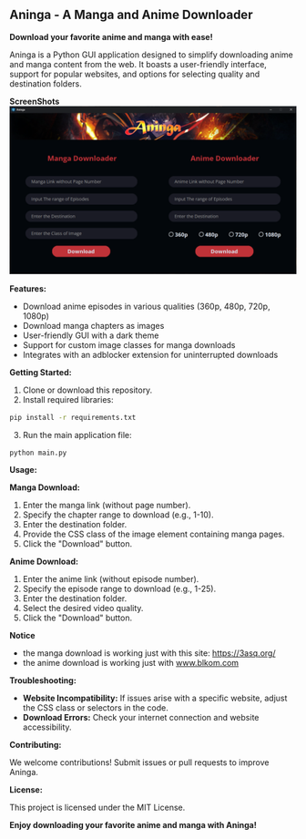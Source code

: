 ## Aninga - A Manga and Anime Downloader

**Download your favorite anime and manga with ease!**

Aninga is a Python GUI application designed to simplify downloading anime and manga content from the web. It boasts a user-friendly interface, support for popular websites, and options for selecting quality and destination folders.

**ScreenShots**
![ScreenShot for Aninga](/Screenshot.png)

**Features:**

* Download anime episodes in various qualities (360p, 480p, 720p, 1080p)
* Download manga chapters as images
* User-friendly GUI with a dark theme
* Support for custom image classes for manga downloads
* Integrates with an adblocker extension for uninterrupted downloads

**Getting Started:**

1. Clone or download this repository.
2. Install required libraries:

```bash
pip install -r requirements.txt
```
3. Run the main application file:
```
python main.py
```
**Usage:**

**Manga Download:**

1. Enter the manga link (without page number).
2. Specify the chapter range to download (e.g., 1-10).
3. Enter the destination folder.
4. Provide the CSS class of the image element containing manga pages.
5. Click the "Download" button.

**Anime Download:**

1. Enter the anime link (without episode number).
2. Specify the episode range to download (e.g., 1-25).
3. Enter the destination folder.
4. Select the desired video quality.
5. Click the "Download" button.

**Notice**
- the manga download is working just with this site: https://3asq.org/
- the anime download is working just with www.blkom.com
  
**Troubleshooting:**

* **Website Incompatibility:** If issues arise with a specific website, adjust the CSS class or selectors in the code.
* **Download Errors:** Check your internet connection and website accessibility.

**Contributing:**

We welcome contributions! Submit issues or pull requests to improve Aninga.

**License:**

This project is licensed under the MIT License.

**Enjoy downloading your favorite anime and manga with Aninga!**
